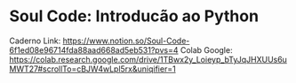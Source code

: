 # Soul Code: Introducão ao Python

Caderno Link: https://www.notion.so/Soul-Code-6f1ed08e96714fda88aad668ad5eb531?pvs=4
Colab Google: https://colab.research.google.com/drive/1TBwx2y_Loieyp_bTyJqJHXUUs6uMWT27#scrollTo=cBJW4wLpl5rx&uniqifier=1
